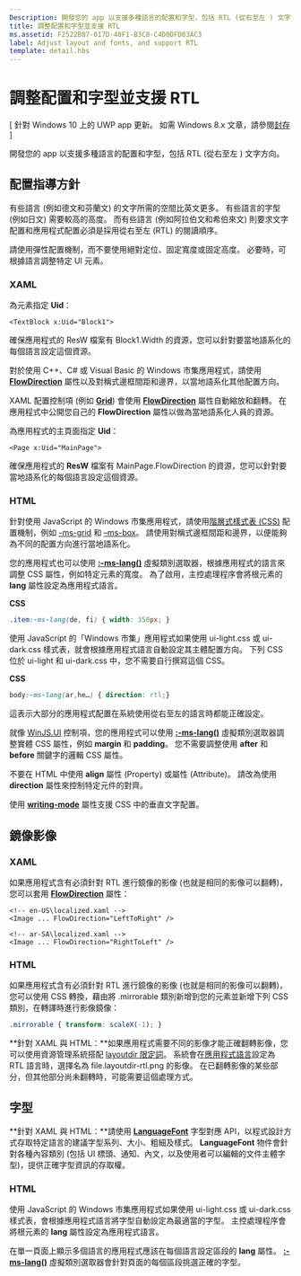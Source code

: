 ```yaml
---
Description: 開發您的 app 以支援多種語言的配置和字型，包括 RTL (從右至左 ) 文字方向。
title: 調整配置和字型並支援 RTL
ms.assetid: F2522B07-017D-40F1-B3C8-C4D0DFD03AC3
label: Adjust layout and fonts, and support RTL
template: detail.hbs
---
```


# 調整配置和字型並支援 RTL


\[ 針對 Windows 10 上的 UWP app 更新。 如需 Windows 8.x 文章，請參閱[封存](http://go.microsoft.com/fwlink/p/?linkid=619132) \]


開發您的 app 以支援多種語言的配置和字型，包括 RTL (從右至左 ) 文字方向。

## <span id="Layout_guidelines"> </span> <span id="layout_guidelines"> </span> <span id="LAYOUT_GUIDELINES"> </span>配置指導方針


有些語言 (例如德文和芬蘭文) 的文字所需的空間比英文更多。 有些語言的字型 (例如日文) 需要較高的高度。 而有些語言 (例如阿拉伯文和希伯來文) 則要求文字配置和應用程式配置必須是採用從右至左 (RTL) 的閱讀順序。

請使用彈性配置機制，而不要使用絕對定位、固定寬度或固定高度。 必要時，可根據語言調整特定 UI 元素。

### <span id="XAML"> </span> <span id="xaml"> </span>XAML

為元素指定 **Uid**：

```XAML
<TextBlock x:Uid="Block1">
```

確保應用程式的 ResW 檔案有 Block1.Width 的資源，您可以針對要當地語系化的每個語言設定這個資源。

對於使用 C++、C\# 或 Visual Basic 的 Windows 市集應用程式，請使用 [**FlowDirection**](https://msdn.microsoft.com/library/windows/apps/br208716) 屬性以及對稱式邊框間距和邊界，以當地語系化其他配置方向。

XAML 配置控制項 (例如 [**Grid**](https://msdn.microsoft.com/library/windows/apps/br242704)) 會使用 [**FlowDirection**](https://msdn.microsoft.com/library/windows/apps/br208716) 屬性自動縮放和翻轉。 在應用程式中公開您自己的 **FlowDirection** 屬性以做為當地語系化人員的資源。

為應用程式的主頁面指定 **Uid**：

```XAML
<Page x:Uid="MainPage">
```

確保應用程式的 **ResW** 檔案有 MainPage.FlowDirection 的資源，您可以針對要當地語系化的每個語言設定這個資源。

### <span id="HTML"> </span> <span id="html"> </span>HTML

針對使用 JavaScript 的 Windows 市集應用程式，請使用[階層式樣式表 (CSS)](https://msdn.microsoft.com/library/ms531209) 配置機制，例如 [-ms-grid](https://msdn.microsoft.com/en-us/library/windows/apps/hh465453.aspx#g_section) 和 [–ms-box](https://msdn.microsoft.com/en-us/library/windows/apps/hh465453.aspx#f_section)。 請使用對稱式邊框間距和邊界，以便能夠為不同的配置方向進行當地語系化。

您的應用程式也可以使用 [**:-ms-lang()**](https://msdn.microsoft.com/library/cc848867) 虛擬類別選取器，根據應用程式的語言來調整 CSS 屬性，例如特定元素的寬度。 為了啟用，主控處理程序會將根元素的 **lang** 屬性設定為應用程式語言。

**CSS**
```CSS
.item:-ms-lang(de, fi) { width: 350px; }
```

使用 JavaScript 的「Windows 市集」應用程式如果使用 ui-light.css 或 ui-dark.css 樣式表，就會根據應用程式語言自動設定其主體配置方向。 下列 CSS 位於 ui-light 和 ui-dark.css 中，您不需要自行撰寫這個 CSS。

**CSS**
```CSS
body:-ms-lang(ar,he…) { direction: rtl;}
```

這表示大部分的應用程式配置在系統使用從右至左的語言時都能正確設定。

就像 [WinJS.UI](https://msdn.microsoft.com/library/windows/apps/br229782) 控制項，您的應用程式可以使用 [**:-ms-lang()**](https://msdn.microsoft.com/library/cc848867) 虛擬類別選取器調整實體 CSS 屬性，例如 **margin** 和 **padding**。 您不需要調整使用 **after** 和 **before** 關鍵字的邏輯 CSS 屬性。

不要在 HTML 中使用 **align** 屬性 (Property) 或屬性 (Attribute)。 請改為使用 **direction** 屬性來控制特定元件的對齊。

使用 [**writing-mode**](https://msdn.microsoft.com/library/ms531187) 屬性支援 CSS 中的垂直文字配置。

## <span id="Mirroring_images"> </span> <span id="mirroring_images"> </span> <span id="MIRRORING_IMAGES"> </span>鏡像影像


### <span id="XAML"> </span> <span id="xaml"> </span>XAML

如果應用程式含有必須針對 RTL 進行鏡像的影像 (也就是相同的影像可以翻轉)，您可以套用 [**FlowDirection**](https://msdn.microsoft.com/library/windows/apps/br208716) 屬性：

```XAML
<!-- en-US\localized.xaml -->
<Image ... FlowDirection="LeftToRight" />

<!-- ar-SA\localized.xaml -->
<Image ... FlowDirection="RightToLeft" />
```

### <span id="HTML"> </span> <span id="html"> </span>HTML

如果應用程式含有必須針對 RTL 進行鏡像的影像 (也就是相同的影像可以翻轉)，您可以使用 CSS 轉換，藉由將 .mirrorable 類別新增到您的元素並新增下列 CSS 類別，在轉譯時進行影像鏡像：

```CSS
.mirrorable { transform: scaleX(-1); }
```

**針對 XAML 與 HTML：**如果應用程式需要不同的影像才能正確翻轉影像，您可以使用資源管理系統搭配 [layoutdir 限定詞](https://msdn.microsoft.com/library/windows/apps/xaml/hh965324)。 系統會在[應用程式語言](manage-language-and-region.md)設定為 RTL 語言時，選擇名為 file.layoutdir-rtl.png 的影像。 在已翻轉影像的某些部分，但其他部分尚未翻轉時，可能需要這個處理方式。

## <span id="Fonts"> </span> <span id="fonts"> </span> <span id="FONTS"> </span>字型


**針對 XAML 與 HTML：**請使用 [**LanguageFont**](https://msdn.microsoft.com/library/windows/apps/br206864) 字型對應 API，以程式設計方式存取特定語言的建議字型系列、大小、粗細及樣式。 **LanguageFont** 物件會針對各種內容類別 (包括 UI 標頭、通知、內文，以及使用者可以編輯的文件主體字型)，提供正確字型資訊的存取權。

### <span id="HTML"> </span> <span id="html"> </span>HTML

使用 JavaScript 的 Windows 市集應用程式如果使用 ui-light.css 或 ui-dark.css 樣式表，會根據應用程式語言將字型自動設定為最適當的字型。 主控處理程序會將根元素的 **lang** 屬性設定為應用程式語言。

在單一頁面上顯示多個語言的應用程式應該在每個語言設定區段的 **lang** 屬性。 [
            **:-ms-lang()**](https://msdn.microsoft.com/library/cc848867) 虛擬類別選取器會針對頁面的每個區段挑選正確的字型。

 

 





<!--HONumber=Mar16_HO4-->


